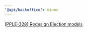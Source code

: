 ```yaml
---
'@api/backoffice': minor
---
```


[[PPLE-328] Redesign Election models](https://linear.app/snts/issue/PPLE-328/redesign-election-models)
